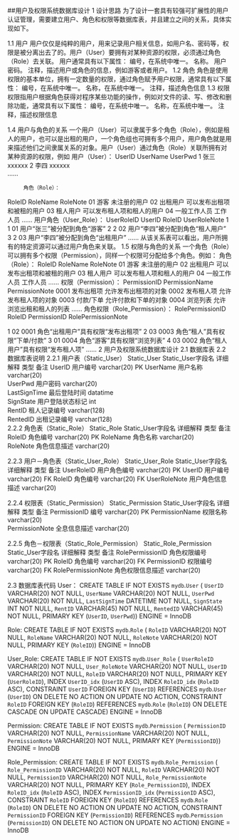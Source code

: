 ##用户及权限系统数据库设计
1 设计思路
为了设计一套具有较强可扩展性的用户认证管理，需要建立用户、角色和权限等数据库表，并且建立之间的关系，具体实现如下。

1.1 用户
用户仅仅是纯粹的用户，用来记录用户相关信息，如用户名、密码等，权限是被分离出去了的。用户（User）要拥有对某种资源的权限，必须通过角色（Role）去关联。
用户通常具有以下属性：
编号，在系统中唯一。
名称。
用户密码。
注释，描述用户或角色的信息，例如游客或者用户。
1.2 角色
角色是使用权限的基本单位，拥有一定数量的权限，通过角色赋予用户权限，通常具有以下属性：
编号，在系统中唯一。
名称，在系统中唯一。
注释，描述角色信息
1.3 权限
      权限指用户根据角色获得对程序某些功能的操作，例如对文件的读、写、修改和删除功能，通常具有以下属性：
编号，在系统中唯一。
名称，在系统中唯一。
注释，描述权限信息

1.4 用户与角色的关系
一个用户（User）可以隶属于多个角色（Role），例如是租人的用户，也可以是出租的用户，一个角色组也可拥有多个用户，用户角色就是用来描述他们之间隶属关系的对象。用户（User）通过角色（Role）关联所拥有对某种资源的权限，例如
         用户（User）：
UserID     UserName      UserPwd
1                  张三                xxxxxx
2                  李四                xxxxxx    
……

         角色（Role）：
RoleID          RoleName          RoleNote
     01          游客             未注册的用户
     02         出租用户          可以发布出租项和被租的用户
     03         租人用户          可以发布租人项和租人的用户
     04         一般工作人员      工作人员
      ……
         用户角色（User_Role）：
UserRoleID          UserID     RoleID     UserRoleNote
1                   1           01         用户“张三”被分配到角色“游客”
2                   2           02         用户“李四”被分配到角色“租人用户”
3                   2            03         用户“李四”被分配到角色“出租用户”
……
      从该关系表可以看出，用户所拥有的特定资源可以通过用户角色来关联。
1.5 权限与角色的关系
一个角色（Role）可以拥有多个权限（Permission），同样一个权限可分配给多个角色。例如：
         角色（Role）：
RoleID          RoleName          RoleNote
      01          游客             未注册的用户
      02         出租用户          可以发布出租项和被租的用户
      03         租人用户          可以发布租人项和租人的用户
      04         一般工作人员      工作人员
      ……
         权限（Permission）：
PermissionID     PermissionName       PermissionNote
0001             发布出租项            允许发布出租项的对象
0002             发布租人项            允许发布租人项的对象
0003             付款/下单             允许付款和下单的对象
0004             浏览列表              允许浏览出租和租人的列表
……
         角色权限（Role_Permission）：
RolePermissionID    RoleID    PermissionID    RolePermissionNote

1                   02        0001        角色“出租用户”具有权限“发布出租项”
2                   03        0003        角色“租人”具有权限“下单/付款”
3                   01        0004        角色“游客”具有权限“浏览列表”
4                   03        0002        角色“租人用户”具有权限“发布租人项”
……
2 用户及权限系统数据库设计
2.1 数据库表
 2.2 数据库表说明
2.2.1 用户表（Static_User）
Static_User
Static_User字段名	详细解释	类型	备注
UserID	用户编号	varchar(20)	PK
UserName	用户名称	varchar(20)	 
UserPwd	用户密码	varchar(20)	 
LastSignTime	最后登陆时间	datatime	 
SignState	用户登陆状态标记	int	 
RentID	租人记录编号	varchar(128)	 
 RentedID	 出租记录编号	 varchar(128)	 
2.2.2 角色表（Static_Role）
Static_Role
Static_User字段名	详细解释	类型	备注
RoleID	角色编号	varchar(20)	PK
RoleName	角色名称	varchar(20)	 
RoleNote	角色信息描述	varchar(20)	 
 	 	 	 
2.2.3 用户－角色表（Static_User_Role）
Static_User_Role
Static_User字段名	详细解释	类型	备注
UserRoleID	用户角色编号	varchar(20)	PK
UserID	用户编号	varchar(20)	FK
RoleID	角色编号	varchar(20)	FK
UserRoleNote	用户角色信息描述	varchar(20)	 
 	 	 	 
2.2.4 权限表（Static_Permission）
Static_Permission
Static_User字段名	详细解释	类型	备注
PermissionID	编号	varchar(20)	PK
PermissionName	权限名称	varchar(20)	 
PermissionNote	全息信息描述	varchar(20)	 
 	 	 	 
2.2.5 角色－权限表（Static_Role_Permission）
Static_Role_Permission
Static_User字段名	详细解释	类型	备注
RolePermissionID	角色权限编号	varchar(20)	PK
RoleID	角色编号	varchar(20)	FK
PermissionID	权限编号	varchar(20)	FK
RolePermissionNote	角色权限信息描述	varchar(20)	 
 	 	 	 
2.3 数据库表代码
User：
CREATE TABLE IF NOT EXISTS `mydb`.`User` (
  `UserID` VARCHAR(20) NOT NULL,
  `UserName` VARCHAR(20) NOT NULL,
  `UserPwd` VARCHAR(20) NOT NULL,
  `LastSignTime` DATETIME NOT NULL,
  `SignState` INT NOT NULL,
  `RentID` VARCHAR(45) NOT NULL,
  `RentedID` VARCHAR(45) NOT NULL,
  PRIMARY KEY (`UserID`, `UserPwd`))
ENGINE = InnoDB

Role:
CREATE TABLE IF NOT EXISTS `mydb`.`Role` (
  `RoleID` VARCHAR(20) NOT NULL,
  `RoleName` VARCHAR(20) NOT NULL,
  `RoleNote` VARCHAR(20) NOT NULL,
  PRIMARY KEY (`RoleID`))
ENGINE = InnoDB

User_Role:
CREATE TABLE IF NOT EXISTS `mydb`.`User_Role` (
  `UserRoleID` VARCHAR(20) NOT NULL,
  `User_RoleNote` VARCHAR(20) NOT NULL,
  `UserID` VARCHAR(20) NOT NULL,
  `RoleID` VARCHAR(20) NOT NULL,
  PRIMARY KEY (`UserRoleID`),
  INDEX `UserID_idx` (`UserID` ASC),
  INDEX `RoleID_idx` (`RoleID` ASC),
  CONSTRAINT `UserID`
    FOREIGN KEY (`UserID`)
    REFERENCES `mydb`.`User` (`UserID`)
    ON DELETE NO ACTION
    ON UPDATE NO ACTION,
  CONSTRAINT `RoleID`
    FOREIGN KEY (`RoleID`)
    REFERENCES `mydb`.`Role` (`RoleID`)
    ON DELETE CASCADE
    ON UPDATE CASCADE)
ENGINE = InnoDB

Permission:
CREATE TABLE IF NOT EXISTS `mydb`.`Permission` (
  `PermissionID` VARCHAR(20) NOT NULL,
  `PermissionName` VARCHAR(20) NOT NULL,
  `PermissionNote` VARCHAR(20) NOT NULL,
  PRIMARY KEY (`PermissionID`))
ENGINE = InnoDB

Role_Permission:
CREATE TABLE IF NOT EXISTS `mydb`.`Role_Permission` (
  `Role_PermissionID` VARCHAR(20) NOT NULL,
  `RoleID` VARCHAR(20) NOT NULL,
  `PermissionID` VARCHAR(20) NOT NULL,
  `Role_PermissionNote` VARCHAR(20) NOT NULL,
  PRIMARY KEY (`Role_PermissionID`),
  INDEX `RoleID_idx` (`RoleID` ASC),
  INDEX `PermissionID_idx` (`PermissionID` ASC),
  CONSTRAINT `RoleID`
    FOREIGN KEY (`RoleID`)
    REFERENCES `mydb`.`Role` (`RoleID`)
    ON DELETE NO ACTION
    ON UPDATE NO ACTION,
  CONSTRAINT `PermissionID`
    FOREIGN KEY (`PermissionID`)
    REFERENCES `mydb`.`Permission` (`PermissionID`)
    ON DELETE NO ACTION
    ON UPDATE NO ACTION)
ENGINE = InnoDB

